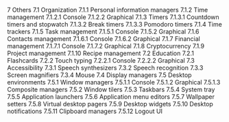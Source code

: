 7 Others
    7.1 Organization
        7.1.1 Personal information managers
        7.1.2 Time management
            7.1.2.1 Console
            7.1.2.2 Graphical
        7.1.3 Timers
            7.1.3.1 Countdown timers and stopwatch
            7.1.3.2 Break timers
            7.1.3.3 Pomodoro timers
        7.1.4 Time trackers
        7.1.5 Task management
            7.1.5.1 Console
            7.1.5.2 Graphical
        7.1.6 Contacts management
            7.1.6.1 Console
            7.1.6.2 Graphical
        7.1.7 Financial management
            7.1.7.1 Console
            7.1.7.2 Graphical
        7.1.8 Cryptocurrency
        7.1.9 Project management
        7.1.10 Recipe management
    7.2 Education
        7.2.1 Flashcards
        7.2.2 Touch typing
            7.2.2.1 Console
            7.2.2.2 Graphical
    7.3 Accessibility
        7.3.1 Speech synthesizers
        7.3.2 Speech recognition
        7.3.3 Screen magnifiers
        7.3.4 Mouse
    7.4 Display managers
    7.5 Desktop environments
        7.5.1 Window managers
            7.5.1.1 Console
            7.5.1.2 Graphical
            7.5.1.3 Composite managers
        7.5.2 Window tilers
        7.5.3 Taskbars
        7.5.4 System tray
        7.5.5 Application launchers
        7.5.6 Application menu editors
        7.5.7 Wallpaper setters
        7.5.8 Virtual desktop pagers
        7.5.9 Desktop widgets
        7.5.10 Desktop notifications
        7.5.11 Clipboard managers
        7.5.12 Logout UI